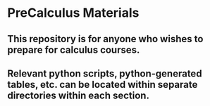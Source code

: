 # PreCalculus Materials

## This repository is for anyone who wishes to prepare for calculus courses.

## Relevant python scripts, python-generated tables, etc. can be located within separate directories within each section.
